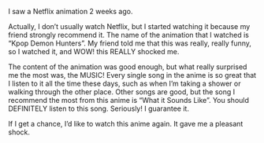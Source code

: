 I saw a Netflix animation 2 weeks ago. 

Actually, I don’t usually watch Netflix, but I started watching it because my friend strongly recommend it. The name of the animation that I watched is “Kpop Demon Hunters”. My friend told me that this was really, really funny, so I watched it, and WOW! this REALLY shocked me.

The content of the animation was good enough, but what really surprised me the most was, the MUSIC! Every single song in the anime is so great that I listen to it all the time these days, such as when I’m taking a shower or walking through the other place. Other songs are good, but the song I recommend the most from this anime is “What it Sounds Like”. You should DEFINITELY listen to this song. Seriously! I guarantee it.

If I get a chance, I’d like to watch this anime again. It gave me a pleasant shock.